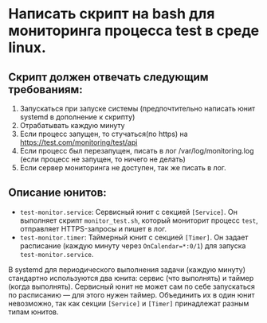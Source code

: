 # Написать скрипт на bash для мониторинга процесса test в среде linux.

## Скрипт должен отвечать следующим требованиям:

1. Запускаться при запуске системы (предпочтительно написать юнит systemd в дополнение к скрипту)
2. Отрабатывать каждую минуту
3. Если процесс запущен, то стучаться(по https) на https://test.com/monitoring/test/api
4. Если процесс был перезапущен, писать в лог /var/log/monitoring.log (если процесс не запущен, то ничего не делать)
5. Если сервер мониторинга не доступен, так же писать в лог.



## Описание юнитов:

- `test-monitor.service`: Сервисный юнит с секцией `[Service]`. Он выполняет скрипт `monitor_test.sh`, который мониторит процесс `test`, отправляет HTTPS-запросы и пишет в лог.
- `test-monitor.timer`: Таймерный юнит с секцией `[Timer]`. Он задает расписание (каждую минуту через `OnCalendar=*:0/1`) для запуска `test-monitor.service`.

В systemd для периодического выполнения задачи (каждую минуту) стандартно используются два юнита: сервис (что выполнять) и таймер (когда выполнять).
Сервисный юнит не может сам по себе запускаться по расписанию — для этого нужен таймер.
Объединить их в один юнит невозможно, так как секции `[Service]` и `[Timer]` принадлежат разным типам юнитов.
